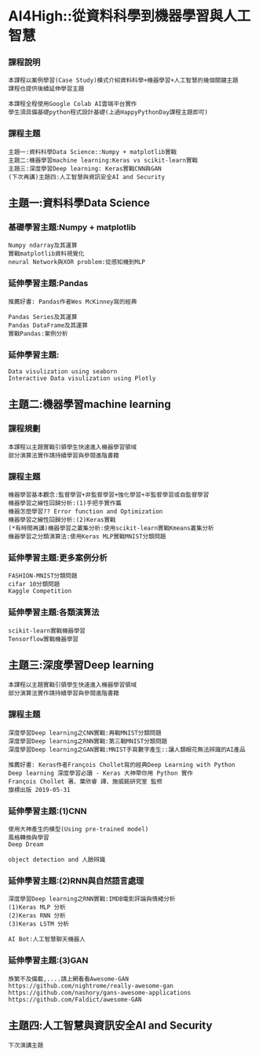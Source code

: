 # AI4High::從資料科學到機器學習與人工智慧
### 課程說明
```
本課程以案例學習(Case Study)模式介紹資料科學+機器學習+人工智慧的幾個關鍵主題
課程也提供後續延伸學習主題

本課程全程使用Google Colab AI雲端平台實作
學生須具備基礎python程式設計基礎(上過HappyPythonDay課程主題即可)
```
### 課程主題
```
主題一:資料科學Data Science::Numpy + matplotlib實戰
主題二:機器學習machine learning:Keras vs scikit-learn實戰
主題三:深度學習Deep learning: Keras實戰CNN與GAN
(下次再講)主題四:人工智慧與資訊安全AI and Security
```
## 主題一:資料科學Data Science

### 基礎學習主題:Numpy + matplotlib
```
Numpy ndarray及其運算
實戰matplotlib資料視覺化
neural Network與XOR problem:從感知機到MLP
```
### 延伸學習主題:Pandas
```
推薦好書: Pandas作者Wes McKinney寫的經典
```

```
Pandas Series及其運算
Pandas DataFrame及其運算
實戰Pandas:案例分析
```
### 延伸學習主題:
```
Data visulization using seaborn
Interactive Data visulization using Plotly
```

## 主題二:機器學習machine learning
### 課程規劃
```
本課程以主題實戰引領學生快速進入機器學習領域
部分演算法實作請持續學習與參閱進階書籍
```
### 課程主題
```
機器學習基本觀念:監督學習+非監督學習+強化學習+半監督學習或自監督學習
機器學習之線性回歸分析:(1)手把手實作篇
機器怎麼學習?? Error function and Optimization
機器學習之線性回歸分析:(2)Keras實戰
(*有時間再講)機器學習之叢集分析:使用scikit-learn實戰Kmeans叢集分析
機器學習之分類演算法:使用Keras MLP實戰MNIST分類問題
```
### 延伸學習主題:更多案例分析
```
FASHION-MNIST分類問題
cifar 10分類問題
Kaggle Competition
```

### 延伸學習主題:各類演算法
```
scikit-learn實戰機器學習
Tensorflow實戰機器學習
```
## 主題三:深度學習Deep learning
```
本課程以主題實戰引領學生快速進入機器學習領域
部分演算法實作請持續學習與參閱進階書籍
```
### 課程主題
```
深度學習Deep learning之CNN實戰:再戰MNIST分類問題
深度學習Deep learning之RNN實戰:第三戰MNIST分類問題
深度學習Deep learning之GAN實戰:MNIST手寫數字產生::讓人類眼花無法辨識的AI產品
```
```
推薦好書: Keras作者François Chollet寫的經典Deep Learning with Python
Deep learning 深度學習必讀 - Keras 大神帶你用 Python 實作
François Chollet 著、葉欣睿 譯、施威銘研究室 監修
旗標出版 2019-05-31
```
### 延伸學習主題:(1)CNN
```
使用大神產生的模型(Using pre-trained model)
風格轉換與學習
Deep Dream

object detection and 人臉辨識
```
### 延伸學習主題:(2)RNN與自然語言處理
```
深度學習Deep learning之RNN實戰:IMDB電影評論與情緒分析
(1)Keras MLP 分析
(2)Keras RNN 分析
(3)Keras LSTM 分析
```
```
AI Bot:人工智慧聊天機器人
```
### 延伸學習主題:(3)GAN
```
族繁不及備載,....請上網看看Awesome-GAN
https://github.com/nightrome/really-awesome-gan
https://github.com/nashory/gans-awesome-applications
https://github.com/Faldict/awesome-GAN
```

## 主題四:人工智慧與資訊安全AI and Security
```
下次演講主題
```
